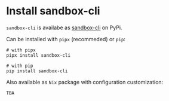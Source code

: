 # Install sandbox-cli

`sandbox-cli` is availabe as [sandbox-cli](https://pypi.org/project/sandbox-cli/) on PyPi.

Can be installed with `pipx` (recommeded) or `pip`:

```shell
# with pipx
pipx install sandbox-cli

# with pip
pip install sandbox-cli
```

Also available as `Nix` package with configuration customization:

```
TBA
```
